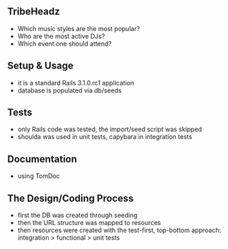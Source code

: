 ## TribeHeadz

- Which music styles are the most popular?
- Who are the most active DJs?
- Which event one should attend?

## Setup & Usage

- it is a standard Rails 3.1.0.rc1 application
- database is populated via db/seeds


## Tests

- only Rails code was tested, the import/seed script was skipped
- shoulda was used in unit tests, capybara in integration tests


## Documentation

- using TomDoc 


## The Design/Coding Process

- first the DB was created through seeding
- then the URL structure was mapped to resources
- then resources were created with the test-first, top-bottom approach: integration > functional > unit tests


